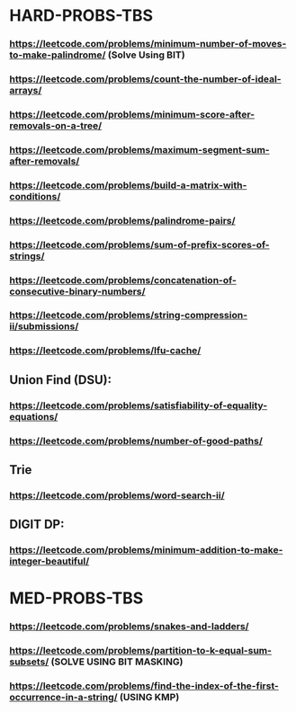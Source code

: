 # HARD-PROBS-TBS
### https://leetcode.com/problems/minimum-number-of-moves-to-make-palindrome/ (Solve Using BIT)
### https://leetcode.com/problems/count-the-number-of-ideal-arrays/
### https://leetcode.com/problems/minimum-score-after-removals-on-a-tree/
### https://leetcode.com/problems/maximum-segment-sum-after-removals/
### https://leetcode.com/problems/build-a-matrix-with-conditions/
### https://leetcode.com/problems/palindrome-pairs/
### https://leetcode.com/problems/sum-of-prefix-scores-of-strings/
### https://leetcode.com/problems/concatenation-of-consecutive-binary-numbers/
### https://leetcode.com/problems/string-compression-ii/submissions/
### https://leetcode.com/problems/lfu-cache/
## Union Find (DSU): 
### https://leetcode.com/problems/satisfiability-of-equality-equations/
### https://leetcode.com/problems/number-of-good-paths/
## Trie
### https://leetcode.com/problems/word-search-ii/
## DIGIT DP:
### https://leetcode.com/problems/minimum-addition-to-make-integer-beautiful/

# MED-PROBS-TBS
### https://leetcode.com/problems/snakes-and-ladders/
### https://leetcode.com/problems/partition-to-k-equal-sum-subsets/ (SOLVE USING BIT MASKING)
### https://leetcode.com/problems/find-the-index-of-the-first-occurrence-in-a-string/ (USING KMP)
